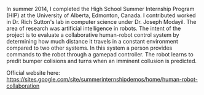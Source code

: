 In summer 2014, I completed the High School Summer Internship Program (HIP) at the University of Alberta, Edmonton, Canada. I contributed worked in Dr. Rich Sutton's lab in computer science under Dr. Joseph Modayil. The area of research was artificial intelligence in robots. 
The intent of the project is to evaluate a collaborative human-robot control system by determining how much distance it travels in a constant environment compared to two other systems. In this system a person provides commands to the robot through a gamepad controller. The robot learns to predit bumper colisions and turns when an imminent collusion is predicted.


Official website here:
https://sites.google.com/site/summerinternshipdemos/home/human-robot-collaboration




